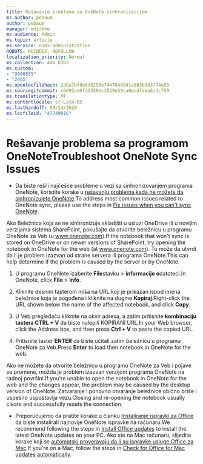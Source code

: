 ```yaml
---
title: Rešavanje problema sa OneNote sinhronizacijom
ms.author: pebaum
author: pebaum
manager: mnirkhe
ms.audience: Admin
ms.topic: article
ms.service: o365-administration
ROBOTS: NOINDEX, NOFOLLOW
localization_priority: Normal
ms.collection: Adm_O365
ms.custom:
- "9000555"
- "2405"
ms.openlocfilehash: 2dba7bf8e6d8293e7447840941a063b343774a53
ms.sourcegitcommit: c6692ce0fa1358ec3529e59ca0ecdfdea4cdc759
ms.translationtype: MT
ms.contentlocale: sr-Latn-RS
ms.lasthandoff: 09/14/2020
ms.locfileid: "47749816"
---
```

# <a name="troubleshoot-onenote-sync-issues"></a><span data-ttu-id="58f45-102">Rešavanje problema sa programom OneNote</span><span class="sxs-lookup"><span data-stu-id="58f45-102">Troubleshoot OneNote Sync Issues</span></span>

* <span data-ttu-id="58f45-103">Da biste rešili najčešće probleme u vezi sa sinhronizovanjem programa OneNote, koristite korake u [rešavanju problema kada ne možete da sinhronizujete OneNote](https://support.office.com/article/Fix-issues-when-you-can-t-sync-OneNote-299495ef-66d1-448f-90c1-b785a6968d45).</span><span class="sxs-lookup"><span data-stu-id="58f45-103">To address most common issues related to OneNote sync, please use the steps in [Fix issues when you can't sync OneNote](https://support.office.com/article/Fix-issues-when-you-can-t-sync-OneNote-299495ef-66d1-448f-90c1-b785a6968d45).</span></span>

<span data-ttu-id="58f45-104">Ako Beležnica koja se ne sinhronizuje skladišti u usluzi OneDrive ili u novijim verzijama sistema SharePoint, pokušajte da otvorite beležnicu u programu OneNote za Veb (u www.onenote.com).</span><span class="sxs-lookup"><span data-stu-id="58f45-104">If the notebook that won't sync is stored on OneDrive or on newer versions of SharePoint, try opening the notebook in OneNote for the web (at www.onenote.com).</span></span> <span data-ttu-id="58f45-105">To može da utvrdi da li je problem izazvan od strane servera ili programa OneNote.</span><span class="sxs-lookup"><span data-stu-id="58f45-105">This can help determine if the problem is caused by the server or by OneNote.</span></span>

1. <span data-ttu-id="58f45-106">U programu OneNote izaberite **File**stavku  >  **informacije o**datoteci.</span><span class="sxs-lookup"><span data-stu-id="58f45-106">In OneNote, click **File** > **Info**.</span></span>

2. <span data-ttu-id="58f45-107">Kliknite desnim tasterom miša na URL koji je prikazan ispod imena beležnice koja je pogođena i kliknite na dugme **Kopiraj**.</span><span class="sxs-lookup"><span data-stu-id="58f45-107">Right-click the URL shown below the name of the affected notebook, and click **Copy**.</span></span>

3. <span data-ttu-id="58f45-108">U Veb pregledaču kliknite na okvir adresa, a zatim pritisnite **kombinaciju tastera CTRL + V** da biste nalepili KOPIRANI URL.</span><span class="sxs-lookup"><span data-stu-id="58f45-108">In your Web browser, click the Address box, and then press **Ctrl + V** to paste the copied URL.</span></span>

4. <span data-ttu-id="58f45-109">Pritisnite taster **ENTER** da biste učitali zatim beležnicu u programu OneNote za Veb.</span><span class="sxs-lookup"><span data-stu-id="58f45-109">Press **Enter** to load then notebook in OneNote for the web.</span></span>

<span data-ttu-id="58f45-110">Ako ne možete da otvorite beležnicu u programu OneNote za Veb i pojave se promene, možda je problem izazvan verzijom programa OneNote na radnoj površini.</span><span class="sxs-lookup"><span data-stu-id="58f45-110">If you're unable to open the notebook in OneNote for the web and the changes appear, the problem may be caused by the desktop version of OneNote.</span></span> <span data-ttu-id="58f45-111">Zatvaranje i ponovno otvaranje beležnice obično briše i uspešno uspostavlja vezu.</span><span class="sxs-lookup"><span data-stu-id="58f45-111">Closing and re-opening the notebook usually clears and successfully resets the connection.</span></span>

* <span data-ttu-id="58f45-112">Preporučujemo da pratite korake u članku [Instaliranje ispravki za Office](https://support.office.com/article/Install-Office-updates-2ab296f3-7f03-43a2-8e50-46de917611c5) da biste instalirali najnovije OneNote ispravke na računaru.</span><span class="sxs-lookup"><span data-stu-id="58f45-112">We recommend following the steps in [Install Office updates](https://support.office.com/article/Install-Office-updates-2ab296f3-7f03-43a2-8e50-46de917611c5) to install the latest OneNote updates on your PC.</span></span> <span data-ttu-id="58f45-113">Ako ste na Mac računaru, slijedite korake koji se [automatski proveravaju da li su ispravke usluge Office za Mac](https://support.office.com/article/update-office-for-mac-automatically-bfd1e497-c24d-4754-92ab-910a4074d7c1).</span><span class="sxs-lookup"><span data-stu-id="58f45-113">If you're on a Mac, follow the steps in [Check for Office for Mac updates automatically](https://support.office.com/article/update-office-for-mac-automatically-bfd1e497-c24d-4754-92ab-910a4074d7c1).</span></span>